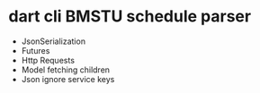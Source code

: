 # dart cli BMSTU schedule parser
- JsonSerialization
- Futures
- Http Requests
- Model fetching children
- Json ignore service keys
